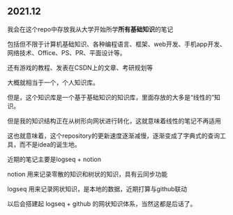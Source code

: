 ## 2021.12

我会在这个repo中存放我从大学开始所学**所有基础知识**的笔记

包括但不限于计算机基础知识、各种编程语言、框架、web开发、手机app开发、网络技术、Office、PS、PR、平面设计等。

还有游戏的教程、发表在CSDN上的文章、考研规划等

大概就相当于一个，个人知识库。

但是，这个知识库是一个基于基础知识的知识库，里面存放的大多是“线性的”知识。

但是我的知识结构正在从树形向网状进行转化，这就意味着线性的笔记不再适用

这也就意味着，这个repository的更新速度逐渐减慢，逐渐变成了字典式的查询工具，而不是idea的诞生地。

近期的笔记主要是logseq + notion

notion 用来记录零散的知识和树状的知识，具有云同步功能

logseq 用来记录网状知识，是本地的数据，近期打算与github联动

以后会搭建起 logseq + github 的网状知识体系，当然这都是后话了。

